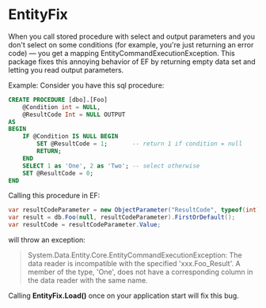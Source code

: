 # EntityFix
When you call stored procedure with select and output parameters and you don't select on some conditions (for example, you're just returning an error code) — you get a mapping EntityCommandExecutionException. This package fixes this annoying behavior of EF by returning empty data set and letting you read output parameters.

Example:
Consider you have this sql procedure:
```sql
CREATE PROCEDURE [dbo].[Foo]
    @Condition int = NULL,
    @ResultCode Int = NULL OUTPUT
AS
BEGIN
    IF @Condition IS NULL BEGIN
        SET @ResultCode = 1;       -- return 1 if condition = null
        RETURN;
    END
    SELECT 1 as 'One', 2 as 'Two'; -- select otherwise
    SET @ResultCode = 0;
END
```
Calling this procedure in EF:
```c#
var resultCodeParameter = new ObjectParameter("ResultCode", typeof(int));
var result = db.Foo(null, resultCodeParameter).FirstOrDefault();
var resultCode = resultCodeParameter.Value;
```
will throw an exception:

> System.Data.Entity.Core.EntityCommandExecutionException: The data reader is incompatible with the specified 'xxx.Foo_Result'. A member of the type, 'One', does not have a corresponding column in the data reader with the same name.

Calling **EntityFix.Load()** once on your application start will fix this bug.
